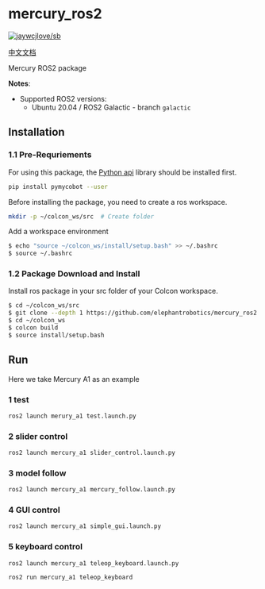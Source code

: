 # mercury_ros2

[![jaywcjlove/sb](https://jaywcjlove.github.io/sb/lang/chinese.svg)]([https://www.elephantrobotics.com/docs/myCobot/3-development/4-ros&moveit/](https://docs.elephantrobotics.com/docs/gitbook/12-ApplicationBaseROS/12.2-ROS2/12.2.1-ROS2%E7%9A%84%E5%AE%89%E8%A3%85.html))

[中文文档](https://docs.elephantrobotics.com/docs/gitbook/12-ApplicationBaseROS/12.2-ROS2/12.2.1-ROS2%E7%9A%84%E5%AE%89%E8%A3%85.html)

Mercury ROS2 package

**Notes**:

* Supported ROS2 versions:
  * Ubuntu 20.04 / ROS2 Galactic - branch `galactic`

## Installation

### 1.1 Pre-Requriements

For using this package, the [Python api](https://github.com/elephantrobotics/pymycobot) library should be installed first.

```bash
pip install pymycobot --user
```

Before installing the package, you need to create a ros workspace.

```bash
mkdir -p ~/colcon_ws/src  # Create folder
```

Add a workspace environment

```bash
$ echo "source ~/colcon_ws/install/setup.bash" >> ~/.bashrc
$ source ~/.bashrc
```

### 1.2 Package Download and Install

Install ros package in your src folder of your Colcon workspace.

```bash
$ cd ~/colcon_ws/src
$ git clone --depth 1 https://github.com/elephantrobotics/mercury_ros2.git
$ cd ~/colcon_ws
$ colcon build
$ source install/setup.bash
```

## Run

Here we take Mercury A1 as an example

### 1 test

```bash
ros2 launch merury_a1 test.launch.py
```

### 2 slider control

```bash
ros2 launch mercury_a1 slider_control.launch.py
```

### 3 model follow

```bash
ros2 launch mercury_a1 mercury_follow.launch.py
```

### 4 GUI control

```bash
ros2 launch mercury_a1 simple_gui.launch.py
```

### 5 keyboard control

```bash
ros2 launch mercury_a1 teleop_keyboard.launch.py
```

```bash
ros2 run mercury_a1 teleop_keyboard
```
